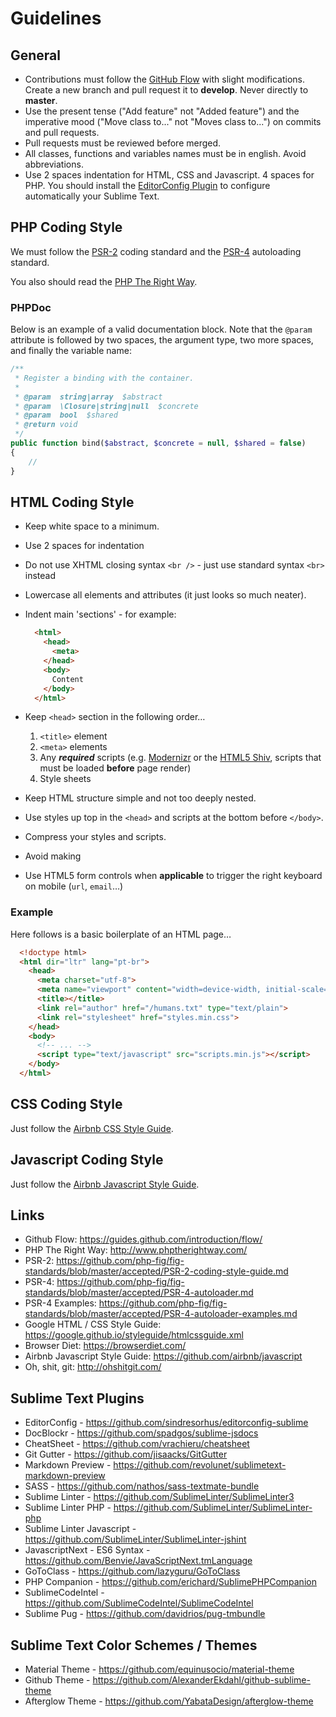 Guidelines
=================

## General

* Contributions must follow the [GitHub Flow](https://guides.github.com/introduction/flow) with slight modifications. Create a new branch and pull request it to **develop**. Never directly to **master**.
* Use the present tense ("Add feature" not "Added feature") and the imperative mood ("Move class to..." not "Moves class to...") on commits and pull requests.
* Pull requests must be reviewed before merged.
* All classes, functions and variables names must be in english. Avoid abbreviations.
* Use 2 spaces indentation for HTML, CSS and Javascript. 4 spaces for PHP. You should install the [EditorConfig Plugin](https://github.com/sindresorhus/editorconfig-sublime) to configure automatically your Sublime Text.

## PHP Coding Style

We must follow the [PSR-2](https://github.com/php-fig/fig-standards/blob/master/accepted/PSR-2-coding-style-guide.md) coding standard and the [PSR-4](https://github.com/php-fig/fig-standards/blob/master/accepted/PSR-4-autoloader.md) autoloading standard.

You also should read the [PHP The Right Way](http://www.phptherightway.com).

### PHPDoc

Below is an example of a valid documentation block. Note that the `@param` attribute is followed by two spaces, the argument type, two more spaces, and finally the variable name:

```php
/**
 * Register a binding with the container.
 *
 * @param  string|array  $abstract
 * @param  \Closure|string|null  $concrete
 * @param  bool  $shared
 * @return void
 */
public function bind($abstract, $concrete = null, $shared = false)
{
    //
}
```

## HTML Coding Style

- Keep white space to a minimum.
- Use 2 spaces for indentation
- Do not use XHTML closing syntax `<br />` - just use standard syntax `<br>` instead
- Lowercase all elements and attributes (it just looks so much neater).
- Indent main 'sections' - for example:

  ```html
    <html>
      <head>
        <meta>
      </head>
      <body>
        Content
      </body>
    </html>
  ```
- Keep `<head>` section in the following order…
    1. `<title>` element
    2. `<meta>` elements
    2. Any ***required*** scripts (e.g. [Modernizr](http://modernizr.com/) or the [HTML5 Shiv](https://github.com/aFarkas/html5shiv), scripts that must be loaded **before** page render)
    3. Style sheets
- Keep HTML structure simple and not too deeply nested.
- Use styles up top in the `<head>` and scripts at the bottom before `</body>`.
- Compress your styles and scripts.
- Avoid making
- Use HTML5 form controls when **applicable** to trigger the right keyboard on mobile (`url`, `email`…)

### Example

Here follows is a basic boilerplate of an HTML page…

```html
  <!doctype html>
  <html dir="ltr" lang="pt-br">
    <head>
      <meta charset="utf-8">
      <meta name="viewport" content="width=device-width, initial-scale=1">
      <title></title>
      <link rel="author" href="/humans.txt" type="text/plain">
      <link rel="stylesheet" href="styles.min.css">
    </head>
    <body>
      <!-- ... -->
      <script type="text/javascript" src="scripts.min.js"></script>
    </body>
  </html>
```

## CSS Coding Style
Just follow the [Airbnb CSS Style Guide](https://github.com/airbnb/css).

## Javascript Coding Style
Just follow the [Airbnb Javascript Style Guide](https://github.com/airbnb/javascript).

## Links
- Github Flow: https://guides.github.com/introduction/flow/
- PHP The Right Way: http://www.phptherightway.com/
- PSR-2: https://github.com/php-fig/fig-standards/blob/master/accepted/PSR-2-coding-style-guide.md
- PSR-4: https://github.com/php-fig/fig-standards/blob/master/accepted/PSR-4-autoloader.md
- PSR-4 Examples: https://github.com/php-fig/fig-standards/blob/master/accepted/PSR-4-autoloader-examples.md
- Google HTML / CSS Style Guide: https://google.github.io/styleguide/htmlcssguide.xml
- Browser Diet: https://browserdiet.com/
- Airbnb Javascript Style Guide: https://github.com/airbnb/javascript
- Oh, shit, git: http://ohshitgit.com/

## Sublime Text Plugins
- EditorConfig - https://github.com/sindresorhus/editorconfig-sublime
- DocBlockr - https://github.com/spadgos/sublime-jsdocs
- CheatSheet - https://github.com/vrachieru/cheatsheet
- Git Gutter - https://github.com/jisaacks/GitGutter
- Markdown Preview - https://github.com/revolunet/sublimetext-markdown-preview
- SASS - https://github.com/nathos/sass-textmate-bundle
- Sublime Linter - https://github.com/SublimeLinter/SublimeLinter3
- Sublime Linter PHP - https://github.com/SublimeLinter/SublimeLinter-php
- Sublime Linter Javascript - https://github.com/SublimeLinter/SublimeLinter-jshint
- JavascriptNext - ES6 Syntax - https://github.com/Benvie/JavaScriptNext.tmLanguage
- GoToClass - https://github.com/lazyguru/GoToClass
- PHP Companion - https://github.com/erichard/SublimePHPCompanion
- SublimeCodeIntel - https://github.com/SublimeCodeIntel/SublimeCodeIntel
- Sublime Pug - https://github.com/davidrios/pug-tmbundle

## Sublime Text Color Schemes / Themes
- Material Theme - https://github.com/equinusocio/material-theme
- Github Theme - https://github.com/AlexanderEkdahl/github-sublime-theme
- Afterglow Theme - https://github.com/YabataDesign/afterglow-theme
